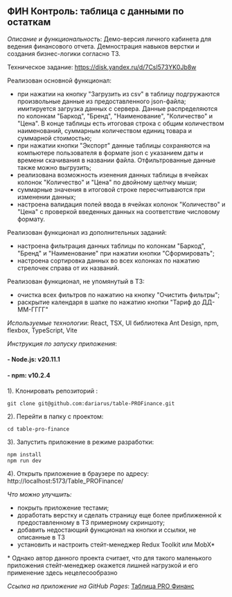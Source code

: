 ## ФИН Контроль: таблица с данными по остаткам

_Описание и функциональность_: Демо-версия личного кабинета для ведения финансового отчета. Демнострация навыков верстки и создания бизнес-логики согласно ТЗ.

Техническое задание: https://disk.yandex.ru/d/7CsI573YK0Jb8w

Реализован основной функционал:
- при нажатии на кнопку "Загрузить из csv" в таблицу подгружаются произвольные данные из предоставленного json-файла; имитируется загрузка данных с сервера. Данные распределяются по колонкам "Баркод", "Бренд", "Наименование", "Количество" и "Цена". В конце таблицы есть итоговая строка с общим количеством наименований, суммарным количеством единиц товара и суммарной стоимостью;
- при нажатии кнопки "Экспорт" данные таблицы сохраняются на компьютере пользователя в формате json с указанием даты и времени скачивания в названии файла. Отфильтрованные данные также можно выгрузить;
- реализована возможность изенения данных таблицы в ячейках колонок "Количество" и "Цена" по двойному щелчку мыши;
- суммарные значения в итоговой строке пересчитываются при изменении данных;
- настроена валидация полей ввода в ячейках колонок "Количество" и "Цена" с проверкой введенных данных на соответствие числовому формату.

Реализован функционал из дополнительных заданий:
- настроена фильтрация данных таблицы по колонкам "Баркод", "Бренд" и "Наименование" при нажатии кнопки "Сформировать";
- настроена сортировка данных во всех колонках по нажатию стрелочек справа от их названий.

Реализован функционал, не упомянутый в ТЗ:
- очистка всех фильтров по нажатию на кнопку "Очистить фильтры";
- раскрытие календаря в шапке по нажатию кнопки "Тариф до ДД-ММ-ГГГГ"

_Используемые технологии_: React, TSX, UI библиотека Ant Design, npm, flexbox, TypeScript, Vite

_Инструкция по запуску приложения_:

#### - Node.js: v20.11.1

#### - npm: v10.2.4

1). Клонировать репозиторий :

```
git clone git@github.com:dariarus/table-PROFinance.git
```

2). Перейти в папку с проектом:

```shell
cd table-pro-finance
```

3). Запустить приложение в режиме разработки:

```shell
npm install
npm run dev
```

4). Открыть приложение в браузере по адресу:
http://localhost:5173/Table_PROFinance/

_Что можно улучшить:_
- покрыть приложение тестами;
- доработать верстку и сделать страницу еще более приближенной к предоставленному в ТЗ примерному скриншоту;
- добавить недостающий функционал на кнопки и ссылки, не описанные в ТЗ
- установить и настроить стейт-менеджер Redux Toolkit или MobX*

\* Однако автор данного проекта считает, что для такого маленького приложения стейт-менеджер окажется лишней нагрузкой и его применение здесь нецелесообразно

*Ссылка на приложение на GitHub Pages*: [Таблица PRO Финанс](https://dariarus.github.io/Table_PROFinance/)

